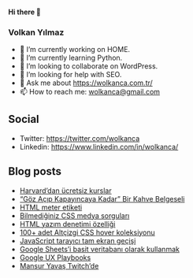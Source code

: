 #### Hi there 👋

### Volkan Yılmaz

- 🔭 I’m currently working on HOME.
- 🌱 I’m currently learning Python.
- 👯 I’m looking to collaborate on WordPress.
- 🤔 I’m looking for help with SEO.
- 💬 Ask me about https://wolkanca.com.tr/
- 📫 How to reach me: wolkanca@gmail.com

## Social
- Twitter: https://twitter.com/wolkanca
- Linkedin: https://www.linkedin.com/in/wolkanca/



## Blog posts
<!-- BLOG-POST-LIST:START -->
- [Harvard’dan ücretsiz kurslar](https://wolkanca.com.tr/harvarddan-ucretsiz-kurslar/)
- [“Göz Açıp Kapayıncaya Kadar” Bir Kahve Belgeseli](https://wolkanca.com.tr/goz-acip-kapayincaya-kadar-bir-kahve-belgeseli/)
- [HTML meter etiketi](https://wolkanca.com.tr/html-meter-etiketi/)
- [Bilmediğiniz CSS medya sorguları](https://wolkanca.com.tr/bilmediginiz-css-medya-sorgulari/)
- [HTML yazım denetimi özelliği](https://wolkanca.com.tr/html-yazim-denetimi-ozelligi/)
- [100+ adet Altçizgi CSS hover koleksiyonu](https://wolkanca.com.tr/100-adet-altcizgi-css-hover-koleksiyonu/)
- [JavaScript tarayıcı tam ekran geçişi](https://wolkanca.com.tr/javascript-tarayici-tam-ekran-gecisi/)
- [Google Sheets’i basit veritabanı olarak kullanmak](https://wolkanca.com.tr/google-sheetsi-basit-veritabani-olarak-kullanmak/)
- [Google UX Playbooks](https://wolkanca.com.tr/google-ux-playbooks/)
- [Mansur Yavaş Twitch’de](https://wolkanca.com.tr/mansur-yavas-twitchde/)
<!-- BLOG-POST-LIST:END -->
